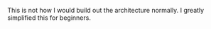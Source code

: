 This is not how I would build out the architecture normally. I greatly simplified this for beginners.
